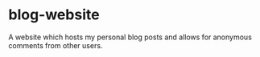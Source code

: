 # blog-website
A website which hosts my personal blog posts and allows for anonymous comments from other users. 
